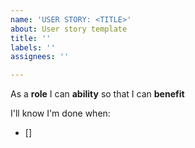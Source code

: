 ```yaml
---
name: 'USER STORY: <TITLE>'
about: User story template
title: ''
labels: ''
assignees: ''

---
```


As a **role** I can **ability** so that I can **benefit**

I'll know I'm done when:

- []
